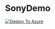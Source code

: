 # SonyDemo

[![Deploy To Azure](https://docs.microsoft.com/en-us/azure/templates/media/deploy-to-azure.svg)](https://ms.portal.azure.com/#blade/Microsoft_Azure_CreateUIDef/CustomDeploymentBlade/uri/https%3A%2F%2Fraw.githubusercontent.com%2Fdaisukeiot%2FSonyDemo%2Fmain%2Fdeploy%2Fazuredeploy.json/uiFormDefinitionUri/https%3A%2F%2Fraw.githubusercontent.com%2Fdaisukeiot%2FSonyDemo%2Fmain%2Fdeploy%2FazuredeployUI.json)

